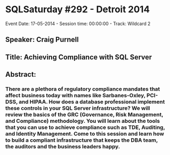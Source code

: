 # SQLSaturday #292 - Detroit 2014
Event Date: 17-05-2014 - Session time: 00:00:00 - Track: Wildcard 2
## Speaker: Craig Purnell
## Title: Achieving Compliance with SQL Server
## Abstract:
### There are a plethora of regulatory compliance mandates that affect business today with names like Sarbanes-Oxley, PCI-DSS, and HIPAA. How does a database professional implement these controls in your SQL Server infrastructure? We will review the basics of the GRC (Governance, Risk Management, and Compliance) methodology. You will learn about the tools that you can use to achieve compliance such as TDE, Auditing, and Identity Management. Come to this session and learn how to build a compliant infrastructure that keeps the DBA team, the auditors and the business leaders happy.
